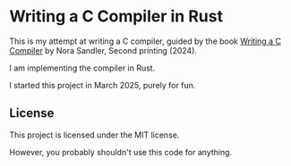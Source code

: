 # Writing a C Compiler in Rust

This is my attempt at writing a C compiler, guided by the book [Writing a C Compiler](https://norasandler.com/book/)
by Nora Sandler, Second printing (2024).

I am implementing the compiler in Rust.

I started this project in March 2025, purely for fun.

## License

This project is licensed under the MIT license.

However, you probably shouldn't use this code for anything.
